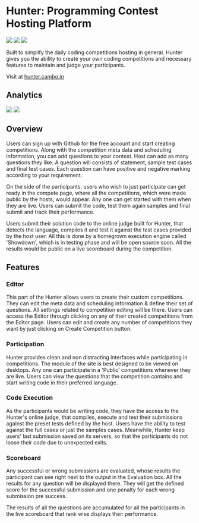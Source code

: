# Hunter: Programming Contest Hosting Platform

![](https://badgen.net/github/license/msc24x/hunter)
![](https://badgen.net/github/branches/msc24x/hunter)
![](https://badgen.net/github/commits/msc24x/hunter/main)

Built to simplify the daily coding competitions hosting in general. Hunter gives you the ability to create your own coding competitions and necessary features to maintain and judge your participants.

Visit at [hunter.cambo.in](https://hunter.cambo.in)

## Analytics

![](https://badgen.net/https/hunter.cambo.in/api/status/users)
![](https://badgen.net/https/hunter.cambo.in/api/status/competitions)

## Overview

Users can sign up with Github for the free account and start creating competitions. Along with the competition meta data and scheduling information, you can add questions to your contest. Host can add as many questions they like. A question will consists of statement, sample test cases and final test cases. Each question can have positive and negative marking according to your requirement.

On the side of the participants, users who wish to just participate can get ready in the compete page, where all the competitions, which were made public by the hosts, would appear. Any one can get started with them when they are live. Users can submit the code, test them again samples and final submit and track their performance.

Users submit their solution code to the online judge built for Hunter, that detects the language, compiles it and test it against the test cases provided by the host user. All this is done by a homegrown execution engine called 'Showdown', which is in testing phase and will be open source soon. All the results would be public on a live scoreboard during the competition.

## Features

### Editor

This part of the Hunter allows users to create their custom competitions. They can edit the meta data and scheduling information & define their set of questions. All settings related to competition editing will be there. Users can access the Editor through clicking on any of their created competitions from the Editor page. Users can edit and create any number of competitions they want by just clicking on Create Competition button.

### Participation

Hunter provides clean and non distracting interfaces while participating in competitions. The module of the site is best designed to be viewed on desktops. Any one can participate in a 'Public' competitions whenever they are live. Users can view the questions that the competition contains and start writing code in their preferred language.

### Code Execution

As the participants would be writing code, they have the access to the Hunter's online judge, that compiles, execute and test their submissions against the preset tests defined by the host. Users have the ability to test against the full cases or just the samples cases. Meanwhile, Hunter keep users' last submission saved on its servers, so that the participants do not loose their code due to unexpected exits.

### Scoreboard

Any successful or wrong submissions are evaluated, whose results the participant can see right next to the output in the Evaluation box. All the results for any question will be displayed there. They will get the defined score for the successful submission and one penalty for each wrong submission pre success.

The results of all the questions are accumulated for all the participants in the live scoreboard that rank wise displays their performance.
